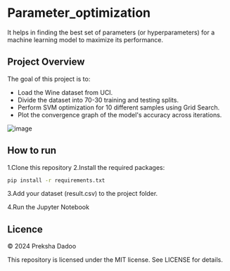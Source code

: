 # Parameter_optimization

 It helps in finding the best set of parameters (or hyperparameters) for a machine learning model to maximize its performance. 

## Project Overview

The goal of this project is to:
- Load the Wine dataset from UCI.
- Divide the dataset into 70-30 training and testing splits.
- Perform SVM optimization for 10 different samples using Grid Search.
- Plot the convergence graph of the model's accuracy across iterations.

![image](https://github.com/user-attachments/assets/1994959e-faa1-4732-ae97-bb5aba98d87a)

## How to run
1.Clone this repository
2.Install the required packages:
 ```bash
pip install -r requirements.txt
 ```
3.Add your dataset (result.csv) to the project folder.

4.Run the Jupyter Notebook

## Licence

©️ 2024 Preksha Dadoo

This repository is licensed under the MIT license. See LICENSE for details.
